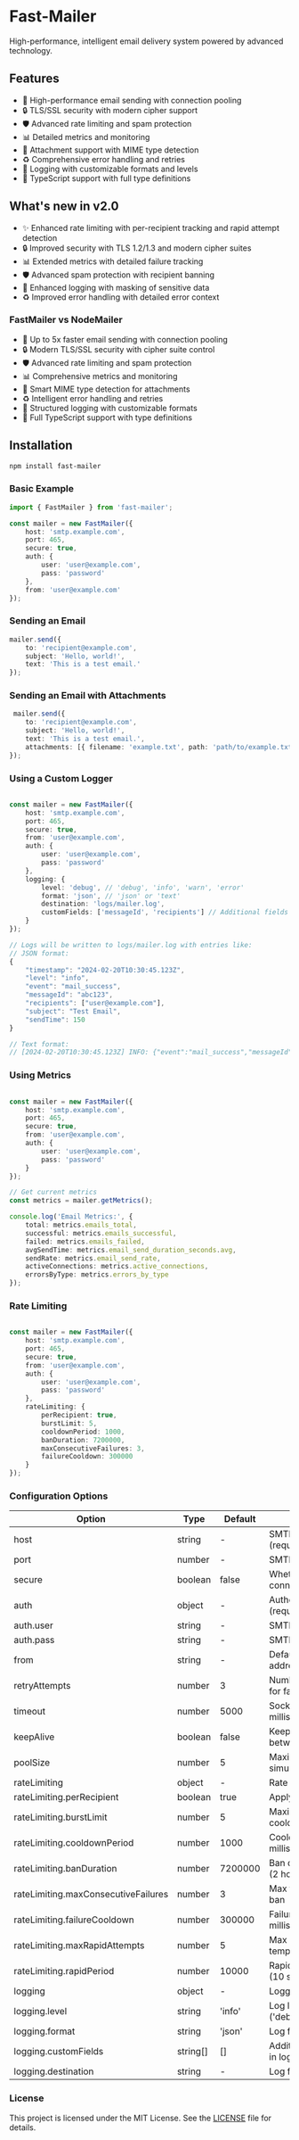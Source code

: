 # Fast-Mailer

High-performance, intelligent email delivery system powered by advanced technology.

## Features

- 🚀 High-performance email sending with connection pooling
- 🔒 TLS/SSL security with modern cipher support 
- 🛡️ Advanced rate limiting and spam protection
- 📊 Detailed metrics and monitoring
- 📎 Attachment support with MIME type detection
- ♻️ Comprehensive error handling and retries
- 📝 Logging with customizable formats and levels
- 🔷 TypeScript support with full type definitions

## What's new in v2.0

- ✨ Enhanced rate limiting with per-recipient tracking and rapid attempt detection
- 🔒 Improved security with TLS 1.2/1.3 and modern cipher suites
- 📊 Extended metrics with detailed failure tracking
- 🛡️ Advanced spam protection with recipient banning
- 📝 Enhanced logging with masking of sensitive data
- ♻️ Improved error handling with detailed error context

### FastMailer vs NodeMailer

- 🚀 Up to 5x faster email sending with connection pooling
- 🔒 Modern TLS/SSL security with cipher suite control
- 🛡️ Advanced rate limiting and spam protection
- 📊 Comprehensive metrics and monitoring
- 📎 Smart MIME type detection for attachments
- ♻️ Intelligent error handling and retries
- 📝 Structured logging with customizable formats
- 🔷 Full TypeScript support with type definitions

## Installation

```bash
npm install fast-mailer
```

### Basic Example

```typescript
import { FastMailer } from 'fast-mailer';

const mailer = new FastMailer({
    host: 'smtp.example.com',
    port: 465,
    secure: true,
    auth: {
        user: 'user@example.com',
        pass: 'password'
    },
    from: 'user@example.com'
});
```

### Sending an Email

```typescript
mailer.send({
    to: 'recipient@example.com',
    subject: 'Hello, world!',
    text: 'This is a test email.'
});
```

### Sending an Email with Attachments

```typescript
 mailer.send({
    to: 'recipient@example.com',
    subject: 'Hello, world!',
    text: 'This is a test email.',
    attachments: [{ filename: 'example.txt', path: 'path/to/example.txt' }]
});
```

### Using a Custom Logger

```typescript

const mailer = new FastMailer({
    host: 'smtp.example.com',
    port: 465,
    secure: true,
    from: 'user@example.com',
    auth: {
        user: 'user@example.com',
        pass: 'password'
    },
    logging: {
        level: 'debug', // 'debug', 'info', 'warn', 'error'
        format: 'json', // 'json' or 'text'
        destination: 'logs/mailer.log',
        customFields: ['messageId', 'recipients'] // Additional fields to include
    }
});

// Logs will be written to logs/mailer.log with entries like:
// JSON format:
{
    "timestamp": "2024-02-20T10:30:45.123Z",
    "level": "info",
    "event": "mail_success", 
    "messageId": "abc123",
    "recipients": ["user@example.com"],
    "subject": "Test Email",
    "sendTime": 150
}

// Text format:
// [2024-02-20T10:30:45.123Z] INFO: {"event":"mail_success","messageId":"abc123",...}

```

### Using Metrics

```typescript

const mailer = new FastMailer({
    host: 'smtp.example.com',
    port: 465,
    secure: true,
    from: 'user@example.com',
    auth: {
        user: 'user@example.com',
        pass: 'password'
    }
});

// Get current metrics
const metrics = mailer.getMetrics();

console.log('Email Metrics:', {
    total: metrics.emails_total,
    successful: metrics.emails_successful, 
    failed: metrics.emails_failed,
    avgSendTime: metrics.email_send_duration_seconds.avg,
    sendRate: metrics.email_send_rate,
    activeConnections: metrics.active_connections,
    errorsByType: metrics.errors_by_type
});

```

### Rate Limiting

```typescript

const mailer = new FastMailer({
    host: 'smtp.example.com',
    port: 465,
    secure: true,
    from: 'user@example.com',
    auth: {
        user: 'user@example.com',
        pass: 'password'
    },
    rateLimiting: {
        perRecipient: true,
        burstLimit: 5,
        cooldownPeriod: 1000,
        banDuration: 7200000,
        maxConsecutiveFailures: 3,
        failureCooldown: 300000
    }
});


```

### Configuration Options

| Option | Type | Default | Description |
|--------|------|---------|-------------|
| host | string | - | SMTP server hostname (required) |
| port | number | - | SMTP server port (required) |
| secure | boolean | false | Whether to use TLS/SSL connection |
| auth | object | - | Authentication credentials (required) |
| auth.user | string | - | SMTP username |
| auth.pass | string | - | SMTP password |
| from | string | - | Default sender email address (required) |
| retryAttempts | number | 3 | Number of retry attempts for failed sends |
| timeout | number | 5000 | Socket timeout in milliseconds |
| keepAlive | boolean | false | Keep connection alive between sends |
| poolSize | number | 5 | Maximum number of simultaneous connections |
| rateLimiting | object | - | Rate limiting configuration |
| rateLimiting.perRecipient | boolean | true | Apply limits per recipient |
| rateLimiting.burstLimit | number | 5 | Maximum emails per cooldown period |
| rateLimiting.cooldownPeriod | number | 1000 | Cooldown period in milliseconds |
| rateLimiting.banDuration | number | 7200000 | Ban duration in milliseconds (2 hours) |
| rateLimiting.maxConsecutiveFailures | number | 3 | Max failures before temp ban |
| rateLimiting.failureCooldown | number | 300000 | Failure cooldown in milliseconds (5 min) |
| rateLimiting.maxRapidAttempts | number | 5 | Max rapid attempts before temp ban |
| rateLimiting.rapidPeriod | number | 10000 | Rapid period in milliseconds (10 seconds) |
| logging | object | - | Logging configuration |
| logging.level | string | 'info' | Log level ('debug','info','warn','error') |
| logging.format | string | 'json' | Log format ('json' or 'text') |
| logging.customFields | string[] | [] | Additional fields to include in logs |
| logging.destination | string | - | Log file path |


### License

This project is licensed under the MIT License. See the [LICENSE](LICENSE) file for details.
